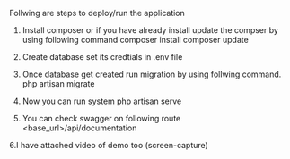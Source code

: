 Follwing are steps to deploy/run  the application

1. Install composer or if you have already install update the compser by using following command
composer install
composer update

2. Create database set its credtials in .env file

3. Once database get created run migration by using follwing command.
php artisan migrate

4. Now you can run system
php artisan serve

5. You can check swagger on following route
  <base_url>/api/documentation

6.I have attached video of demo too (screen-capture)